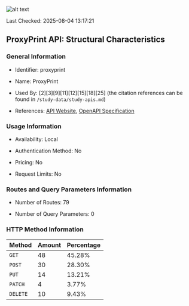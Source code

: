 ![alt text](https://img.shields.io/badge/OpenAPI_Specification-Valid-green.svg)

Last Checked: 2025-08-04 13:17:21

## ProxyPrint API: Structural Characteristics

### General Information

- Identifier: proxyprint

- Name: ProxyPrint

- Used By: [2][3][9][11][12][15][18][25] (the citation references can be found in `/study-data/study-apis.md`)

- References: [API Website](https://github.com/ProxyPrint/proxyprint-kitchen), [OpenAPI Specification](https://github.com/WebFuzzing/EMB/blob/master/openapi-swagger/proxyprint.json)

### Usage Information

- Availability: Local

- Authentication Method: No

- Pricing: No

- Request Limits: No

### Routes and Query Parameters Information

- Number of Routes: 79

- Number of Query Parameters: 0

### HTTP Method Information

| Method | Amount | Percentage |
|--------|--------|------------|
| `GET` | 48 | 45.28% |
| `POST` | 30 | 28.30% |
| `PUT` | 14 | 13.21% |
| `PATCH` | 4 | 3.77% |
| `DELETE` | 10 | 9.43% |
